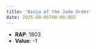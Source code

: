 ```yaml
---
title: 'Ninja of the Jade Order'
date: 2025-08-05T00:00:00Z
---
```

- **RAP**: 1803
- **Value**: -1
